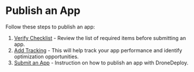 # Publish an App

Follow these steps to publish an app:

1. [Verify Checklist](/checklist.md) - Review the list of required items before submitting an app.
2. [Add Tracking](/success-condition.md) - This will help track your app performance and identify optimization opportunities.
3. [Submit an App](/publishing.md) - Instruction on how to publish an app with DroneDeploy.
